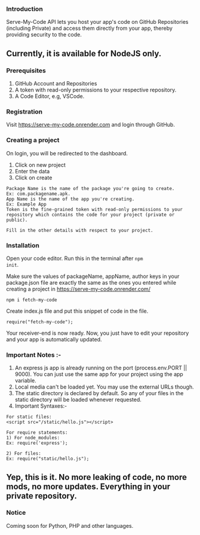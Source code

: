 ### Introduction
Serve-My-Code API lets you host your app's code on GitHub Repositories (including Private) and access them directly from your app, thereby providing security to the code.
##
## Currently, it is available for NodeJS only.
### Prerequisites
1) GitHub Account and Repositories
2) A token with read-only permissions to your respective repository.
3) A Code Editor, e.g, VSCode.

### Registration
Visit https://serve-my-code.onrender.com and login through GitHub.

### Creating a project
On login, you will be redirected to the dashboard.<br>
1) Click on new project
2) Enter the data 
3) Click on create

```
Package Name is the name of the package you're going to create.
Ex: com.packagename.apk.
App Name is the name of the app you're creating.
Ex: Example App
Token is the fine-grained token with read-only permissions to your repository which contains the code for your project (private or public).

Fill in the other details with respect to your project.
```

### Installation
Open your code editor.
Run this in the terminal after <code>npm init</code>.

Make sure the values of packageName, appName, author keys in your package.json file are exactly the same as the ones you entered while creating a project in https://serve-my-code.onrender.com/


```
npm i fetch-my-code
```

Create index.js file and put this snippet of code in the file.

```
require("fetch-my-code");
```

Your receiver-end is now ready.
Now, you just have to edit your repository and your app is automatically updated.

### Important Notes :-
1) An express js app is already running on the port (process.env.PORT || 9000). You can just use the same app for your project using the app variable.
2) Local media can't be loaded yet. You may use the external URLs though.
3) The static directory is declared by default. So any of your files in the static directory will be loaded whenever requested.
4) Important Syntaxes:-
```
For static files:
<script src="/static/hello.js"></script>

For require statements:
1) For node_modules:
Ex: require('express');

2) For files:
Ex: require("static/hello.js");

```

## Yep, this is it. No more leaking of code, no more mods, no more updates. Everything in your private repository.


### Notice
Coming soon for Python, PHP and other languages.
